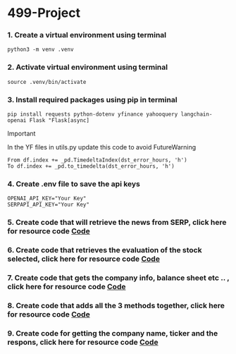 # 499-Project

### 1. Create a virtual environment using terminal 
```
python3 -m venv .venv
```
### 2. Activate virtual environment using terminal 
```
source .venv/bin/activate
```

### 3. Install required packages using pip in terminal 
```
pip install requests python-dotenv yfinance yahooquery langchain-openai Flask "Flask[async]
```

> [!IMPORTANT]
> In the YF files in utils.py update this code to avoid FutureWarning  
>```
>From df.index += _pd.TimedeltaIndex(dst_error_hours, 'h')
>To df.index += _pd.to_timedelta(dst_error_hours, 'h')
>```

### 4. Create .env file to save the api keys 
```
OPENAI_API_KEY="Your Key"
SERPAPI_API_KEY="Your Key"
```

### 5. Create code that will retrieve the news from SERP, click here for resource code [Code](get_news.py)

### 6. Create code that retrieves the evaluation of the stock selected, click here for resource code [Code](get_stock_evaluation.py)

### 7. Create code that gets the company info, balance sheet etc .. , click here for resource code [Code](get_finc_statment.py)

### 8. Create code that adds all the 3 methods together, click here for resource code [Code](get_all_data.py)

### 9. Create code for getting the company name, ticker and the respons, click here for resource code [Code](main.py)




